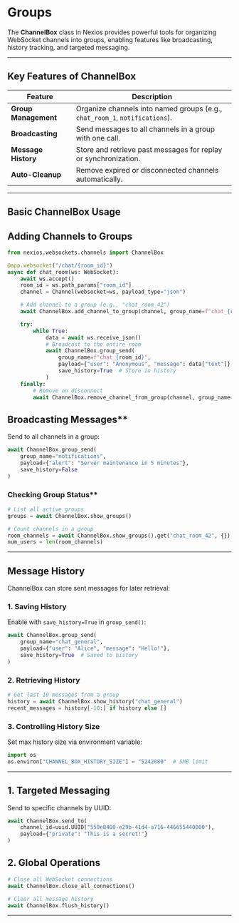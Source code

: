 #  Groups

The **ChannelBox** class in Nexios provides powerful tools for organizing WebSocket channels into groups, enabling features like broadcasting, history tracking, and targeted messaging.  

---  

## **Key Features of ChannelBox**  

| Feature               | Description                                                                 |  
|-----------------------|-----------------------------------------------------------------------------|  
| **Group Management**  | Organize channels into named groups (e.g., `chat_room_1`, `notifications`). |  
| **Broadcasting**      | Send messages to all channels in a group with one call.                     |  
| **Message History**   | Store and retrieve past messages for replay or synchronization.             |  
| **Auto-Cleanup**      | Remove expired or disconnected channels automatically.                      |  

---  

## **Basic ChannelBox Usage**  

## Adding Channels to Groups
```python  
from nexios.websockets.channels import ChannelBox  

@app.websocket("/chat/{room_id}")  
async def chat_room(ws: WebSocket):  
    await ws.accept()  
    room_id = ws.path_params["room_id"]  
    channel = Channel(websocket=ws, payload_type="json")  

    # Add channel to a group (e.g., "chat_room_42")  
    await ChannelBox.add_channel_to_group(channel, group_name=f"chat_{room_id}")  

    try:  
        while True:  
            data = await ws.receive_json()  
            # Broadcast to the entire room  
            await ChannelBox.group_send(  
                group_name=f"chat_{room_id}",  
                payload={"user": "Anonymous", "message": data["text"]},  
                save_history=True  # Store in history  
            )  
    finally:  
        # Remove on disconnect  
        await ChannelBox.remove_channel_from_group(channel, group_name=f"chat_{room_id}")  
```  

##  Broadcasting Messages**  
Send to all channels in a group:  
```python  
await ChannelBox.group_send(  
    group_name="notifications",  
    payload={"alert": "Server maintenance in 5 minutes"},  
    save_history=False  
)  
```  

###  Checking Group Status**  
```python  
# List all active groups  
groups = await ChannelBox.show_groups()  

# Count channels in a group  
room_channels = await ChannelBox.show_groups().get("chat_room_42", {})  
num_users = len(room_channels)  
```  

---  

## **Message History**  

ChannelBox can store sent messages for later retrieval:  

### **1. Saving History**  
Enable with `save_history=True` in `group_send()`:  
```python  
await ChannelBox.group_send(  
    group_name="chat_general",  
    payload={"user": "Alice", "message": "Hello!"},  
    save_history=True  # Saved to history  
)  
```  

### **2. Retrieving History**  
```python  
# Get last 10 messages from a group  
history = await ChannelBox.show_history("chat_general")  
recent_messages = history[-10:] if history else []  
```  

### **3. Controlling History Size**  
Set max history size via environment variable:  
```python  
import os  
os.environ["CHANNEL_BOX_HISTORY_SIZE"] = "5242880"  # 5MB limit  
```  

---  



## **1. Targeted Messaging**  
Send to specific channels by UUID:  
```python  
await ChannelBox.send_to(  
    channel_id=uuid.UUID("550e8400-e29b-41d4-a716-446655440000"),  
    payload={"private": "This is a secret!"}  
)  
```  

## **2. Global Operations**  
```python  
# Close all WebSocket connections  
await ChannelBox.close_all_connections()  

# Clear all message history  
await ChannelBox.flush_history()  
```  

---  

